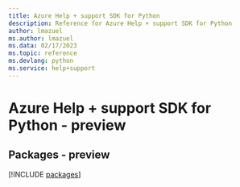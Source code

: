 ```yaml
---
title: Azure Help + support SDK for Python
description: Reference for Azure Help + support SDK for Python
author: lmazuel
ms.author: lmazuel
ms.data: 02/17/2023
ms.topic: reference
ms.devlang: python
ms.service: help+support
---
```

# Azure Help + support SDK for Python - preview
## Packages - preview
[!INCLUDE [packages](help-+-support-index.md)]